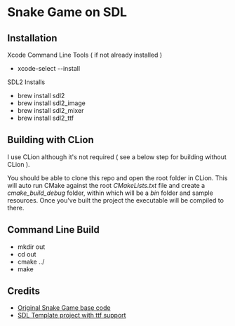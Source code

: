 # Snake Game on SDL

## Installation

Xcode Command Line Tools ( if not already installed )

- xcode-select --install

SDL2 Installs

- brew install sdl2
- brew install sdl2_image
- brew install sdl2_mixer
- brew install sdl2_ttf

## Building with CLion

I use CLion although it's not required ( see a below step for building without CLion ). 

You should be able to clone this repo and open the root folder in CLion. This will auto run CMake against the root _CMakeLists.txt_ file and create a _cmake_build_debug_ folder, within which will be a _bin_ folder and sample resources. Once you've built the project the executable will be compiled to there.

## Command Line Build

- mkdir out
- cd out
- cmake ../
- make

## Credits

- [Original Snake Game base code](https://github.com/udacity/CppND-Capstone-Snake-Gam)
- [SDL Template project with ttf support](https://github.com/JodyAndrews/SDL2_Basic_Setup/)

